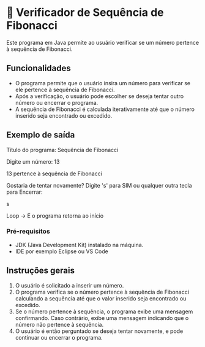 # 🧮 Verificador de Sequência de Fibonacci
Este programa em Java permite ao usuário verificar se um número pertence à sequência de Fibonacci. 

## Funcionalidades
- O programa permite que o usuário insira um número para verificar se ele pertence à sequência de Fibonacci.
- Após a verificação, o usuário pode escolher se deseja tentar outro número ou encerrar o programa.
- A sequência de Fibonacci é calculada iterativamente até que o número inserido seja encontrado ou excedido.

## Exemplo de saída
Título do programa: Sequência de Fibonacci

Digite um número: 13

13 pertence à sequência de Fibonacci

Gostaria de tentar novamente? Digite 's' para SIM ou qualquer outra tecla para Encerrar:

s

Loop -> E o programa retorna ao início

### Pré-requisitos
- JDK (Java Development Kit) instalado na máquina.
- IDE por exemplo Eclipse ou VS Code

## Instruções gerais
1. O usuário é solicitado a inserir um número.
2. O programa verifica se o número pertence à sequência de Fibonacci calculando a sequência até que o valor inserido seja encontrado ou excedido.
3. Se o número pertence à sequência, o programa exibe uma mensagem confirmando. Caso contrário, exibe uma mensagem indicando que o número não pertence à sequência.
4. O usuário é então perguntado se deseja tentar novamente, e pode continuar ou encerrar o programa.


